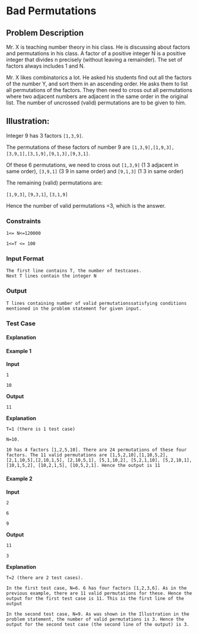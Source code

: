 # Bad Permutations

## Problem Description

Mr. X is teaching number theory in his class. He is discussing about factors and permutations in his class. A factor of a positive integer N is a positive integer that divides n precisely (without leaving a remainder). The set of factors always includes 1 and N.

Mr. X likes combinatorics a lot. He asked his students find out all the factors of the number Y, and sort them in an ascending order. He asks them to list all permutations of the factors. They then need to cross out all permutations where two adjacent numbers are adjacent in the same order in the original list. The number of uncrossed (valid) permutations are to be given to him.

## Illustration:

Integer 9 has 3 factors `[1,3,9]`.

The permutations of these factors of number 9 are `[1,3,9],[1,9,3],[3,9,1],[3,1,9],[9,1,3],[9,3,1]`.

Of these 6 permutations, we need to cross out `[1,3,9]` (1 3 adjacent in same order), `[3,9,1]` (3 9 in same order) and `[9,1,3]` (1 3 in same order)

The remaining (valid) permutations are:

`[1,9,3]`, `[9,3,1]`, `[3,1,9]`

Hence the number of valid permutations =3, which is the answer.

### Constraints

    1<= N<=120000

    1<=T <= 100

### Input Format

    The first line contains T, the number of testcases.
    Next T lines contain the integer N

### Output

    T lines containing number of valid permutationssatisfying conditions mentioned in the problem statement for given input.

### Test Case

#### Explanation

#### Example 1

**Input**

    1

    10

**Output**

    11

**Explanation**

    T=1 (there is 1 test case)

    N=10.

    10 has 4 factors [1,2,5,10]. There are 24 permutations of these four factors. The 11 valid permutations are [1,5,2,10],[1,10,5,2], [2,1,10,5],[2,10,1,5], [2,10,5,1], [5,1,10,2], [5,2,1,10], [5,2,10,1], [10,1,5,2], [10,2,1,5], [10,5,2,1]. Hence the output is 11

#### Example 2

**Input**

    2

    6

    9

**Output**

    11

    3

**Explanation**

    T=2 (there are 2 test cases).

    In the first test case, N=6. 6 has four factors [1,2,3,6]. As in the previous example, there are 11 valid permutations for these. Hence the output for the first test case is 11. This is the first line of the output

    In the second test case, N=9. As was shown in the Illustration in the problem statement, the number of valid permutations is 3. Hence the output for the second test case (the second line of the output) is 3.
